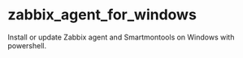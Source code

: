 # zabbix_agent_for_windows
Install or update Zabbix agent and Smartmontools on Windows with powershell.
